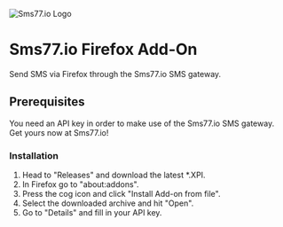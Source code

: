 ![](https://www.sms77.io/wp-content/uploads/2019/07/sms77-Logo-400x79.png "Sms77.io Logo")
# Sms77.io Firefox Add-On
Send SMS via Firefox through the Sms77.io SMS gateway.

## Prerequisites
You need an API key in order to make use of the Sms77.io SMS gateway.
Get yours now at Sms77.io!

### Installation
1. Head to "Releases" and download the latest *.XPI.
2. In Firefox go to "about:addons".
3. Press the cog icon and click "Install Add-on from file".
4. Select the downloaded archive and hit "Open".
5. Go to "Details" and fill in your API key.